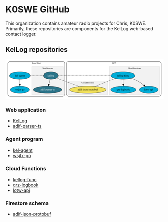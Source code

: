 # K0SWE GitHub

This organization contains amateur radio projects for Chris, K0SWE. Primarily,
these repositories are components for the KelLog web-based contact logger.

## KelLog repositories

[![Architecture](architecture.svg)](architecture.svg)

### Web application

* [KelLog](https://github.com/k0swe/kellog)
* [adif-parser-ts](https://github.com/k0swe/adif-parser-ts)

### Agent program

* [kel-agent](https://github.com/k0swe/kel-agent)
* [wsjtx-go](https://github.com/k0swe/wsjtx-go)

### Cloud Functions

* [kellog-func](https://github.com/k0swe/kellog-func)
* [qrz-logbook](https://github.com/k0swe/qrz-logbook)
* [lotw-api](https://github.com/k0swe/lotw-api)

### Firestore schema

* [adif-json-protobuf](https://github.com/k0swe/adif-json-protobuf)
